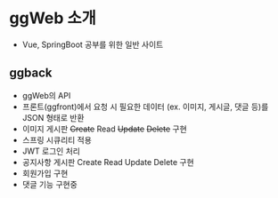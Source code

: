 # ggWeb 소개

- Vue, SpringBoot 공부를 위한 일반 사이트


## ggback
- ggWeb의 API
- 프론트(ggfront)에서 요청 시 필요한 데이터 (ex. 이미지, 게시글, 댓글 등)를 JSON 형태로 반환
- 이미지 게시판 ~~Create~~ Read ~~Update~~ ~~Delete~~ 구현
- 스프링 시큐리티 적용
- JWT 로그인 처리
- 공지사항 게시판 Create Read Update Delete 구현
- 회원가입 구현
- 댓글 기능 구현중
